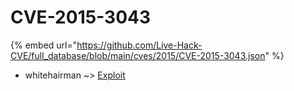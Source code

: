 # CVE-2015-3043
{% embed url="https://github.com/Live-Hack-CVE/full_database/blob/main/cves/2015/CVE-2015-3043.json" %}

* whitehairman ~> [Exploit](https://www.alice-snow.ru/2015/database/cve-2015-3043/exploit-whitehairman)